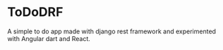 # ToDoDRF
A simple to do app made with django rest framework and experimented with Angular dart and React.  
